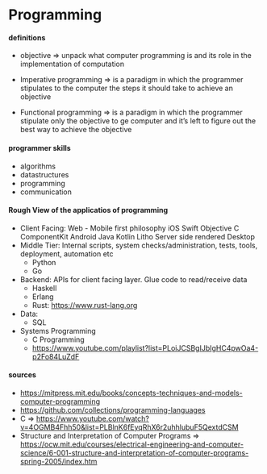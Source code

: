 # Programming
#### definitions
* objective => unpack what computer programming is and its role in the implementation of computation

* Imperative programming => is a paradigm in which the programmer stipulates to the computer the steps it should take to achieve an objective 

* Functional programming => is a paradigm in which the programmer stipulate only the objective to ge computer and it’s left to figure out the best way to achieve the objective

#### programmer skills
* algorithms 
* datastructures
* programming
* communication

#### Rough View of the applicatios of programming
* Client Facing:
    Web - Mobile first philosophy
    iOS
        Swift
        Objective C
        ComponentKit
    Android
        Java
        Kotlin
        Litho
    Server side rendered 
    Desktop
* Middle Tier: Internal scripts, system checks/administration, tests, tools, deployment, automation etc
    * Python
    * Go
* Backend: APIs for client facing layer. Glue code to read/receive data
    * Haskell
    * Erlang
    * Rust: https://www.rust-lang.org
* Data:
    * SQL
* Systems Programming
    * C Programming
    * https://www.youtube.com/playlist?list=PLoiJCSBgIJbIgHC4pwOa4-p2Fo84LuZdF

#### sources
* https://mitpress.mit.edu/books/concepts-techniques-and-models-computer-programming
* https://github.com/collections/programming-languages
* C => https://www.youtube.com/watch?v=4OGMB4Fhh50&list=PLBlnK6fEyqRhX6r2uhhlubuF5QextdCSM
* Structure and Interpretation of Computer Programs => 
    https://ocw.mit.edu/courses/electrical-engineering-and-computer-science/6-001-structure-and-interpretation-of-computer-programs-spring-2005/index.htm